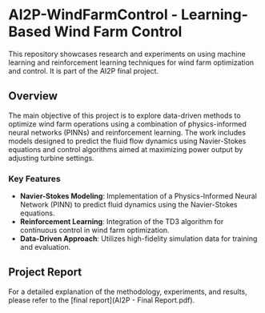 # AI2P-WindFarmControl - Learning-Based Wind Farm Control

This repository showcases research and experiments on using machine learning and reinforcement learning techniques for wind farm optimization and control. It is part of the AI2P final project.

## Overview

The main objective of this project is to explore data-driven methods to optimize wind farm operations using a combination of physics-informed neural networks (PINNs) and reinforcement learning. The work includes models designed to predict the fluid flow dynamics using Navier-Stokes equations and control algorithms aimed at maximizing power output by adjusting turbine settings.

### Key Features

- **Navier-Stokes Modeling**: Implementation of a Physics-Informed Neural Network (PINN) to predict fluid dynamics using the Navier-Stokes equations.
- **Reinforcement Learning**: Integration of the TD3 algorithm for continuous control in wind farm optimization.
- **Data-Driven Approach**: Utilizes high-fidelity simulation data for training and evaluation.

## Project Report

For a detailed explanation of the methodology, experiments, and results, please refer to the [final report](AI2P - Final Report.pdf).

